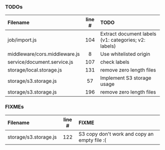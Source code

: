 ### TODOs
| Filename | line # | TODO
|:------|:------:|:------
| job/import.js | 104 | Extract document labels (v1: categories; v2: labels)
| middleware/cors.middleware.js | 8 | Use whitelisted origin
| service/document.service.js | 107 | check labels
| storage/local.storage.js | 131 | remove zero length files
| storage/s3.storage.js | 57 | Implement S3 storage usage
| storage/s3.storage.js | 196 | remove zero length files

### FIXMEs
| Filename | line # | FIXME
|:------|:------:|:------
| storage/s3.storage.js | 122 | S3 copy don't work and copy an empty file :(